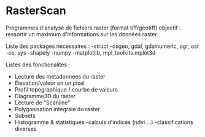 # RasterScan
Programmes d'analyse de fichiers raster (format tiff/geotiff)
objectif : ressortir un maximum d'informations sur les données raster.

Liste des packages necessaires : 
 -struct
 -osgeo, gdal, gdalnumeric, ogr, osr
 -os, sys
 -shapely
 -numpy
 -matplotlib, mpl_toolkits.mplot3d
 
Listes des fonctionalités :
- Lecture des metadonnées du raster
- Elevation/valeur en un pixel
- Profil topographique / courbe de valeurs
- Diagramme3D du raster
- Lecture de "Scanline" 
- Polygonisation integrale du raster
- Subsets
- Histogramme & statistiques
-calculs d'indices (ndvi ...)
-classifications diverses
